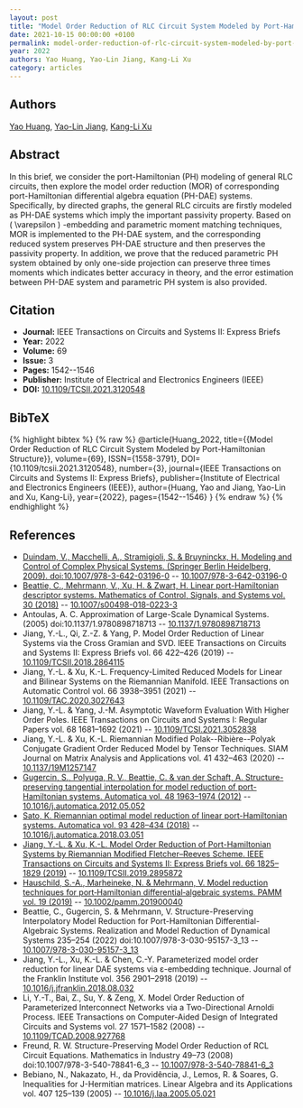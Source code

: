 ```yaml
---
layout: post
title: "Model Order Reduction of RLC Circuit System Modeled by Port-Hamiltonian Structure"
date: 2021-10-15 00:00:00 +0100
permalink: model-order-reduction-of-rlc-circuit-system-modeled-by-port-hamiltonian-structure
year: 2022
authors: Yao Huang, Yao-Lin Jiang, Kang-Li Xu
category: articles
---
```

 
## Authors
[Yao Huang](authors/yao_huang), [Yao-Lin Jiang](authors/yaolin_jiang), [Kang-Li Xu](authors/kangli_xu)
 
## Abstract
In this brief, we consider the port-Hamiltonian (PH) modeling of general RLC circuits, then explore the model order reduction (MOR) of corresponding port-Hamiltonian differential algebra equation (PH-DAE) systems. Specifically, by directed graphs, the general RLC circuits are firstly modeled as PH-DAE systems which imply the important passivity property. Based on \( \varepsilon  \) -embedding and parametric moment matching techniques, MOR is implemented to the PH-DAE system, and the corresponding reduced system preserves PH-DAE structure and then preserves the passivity property. In addition, we prove that the reduced parametric PH system obtained by only one-side projection can preserve three times moments which indicates better accuracy in theory, and the error estimation between PH-DAE system and parametric PH system is also provided.
 
## Citation
- **Journal:** IEEE Transactions on Circuits and Systems II: Express Briefs
- **Year:** 2022
- **Volume:** 69
- **Issue:** 3
- **Pages:** 1542--1546
- **Publisher:** Institute of Electrical and Electronics Engineers (IEEE)
- **DOI:** [10.1109/TCSII.2021.3120548](https://doi.org/10.1109/TCSII.2021.3120548)
 
## BibTeX
{% highlight bibtex %}
{% raw %}
@article{Huang_2022,
  title={{Model Order Reduction of RLC Circuit System Modeled by Port-Hamiltonian Structure}},
  volume={69},
  ISSN={1558-3791},
  DOI={10.1109/tcsii.2021.3120548},
  number={3},
  journal={IEEE Transactions on Circuits and Systems II: Express Briefs},
  publisher={Institute of Electrical and Electronics Engineers (IEEE)},
  author={Huang, Yao and Jiang, Yao-Lin and Xu, Kang-Li},
  year={2022},
  pages={1542--1546}
}
{% endraw %}
{% endhighlight %}
 
## References
- [Duindam, V., Macchelli, A., Stramigioli, S. & Bruyninckx, H. Modeling and Control of Complex Physical Systems. (Springer Berlin Heidelberg, 2009). doi:10.1007/978-3-642-03196-0](modeling-and-control-of-complex-physical-systems) -- [10.1007/978-3-642-03196-0](https://doi.org/10.1007/978-3-642-03196-0)
- [Beattie, C., Mehrmann, V., Xu, H. & Zwart, H. Linear port-Hamiltonian descriptor systems. Mathematics of Control, Signals, and Systems vol. 30 (2018)](linear-port-hamiltonian-descriptor-systems) -- [10.1007/s00498-018-0223-3](https://doi.org/10.1007/s00498-018-0223-3)
- Antoulas, A. C. Approximation of Large-Scale Dynamical Systems. (2005) doi:10.1137/1.9780898718713 -- [10.1137/1.9780898718713](https://doi.org/10.1137/1.9780898718713)
- Jiang, Y.-L., Qi, Z.-Z. & Yang, P. Model Order Reduction of Linear Systems via the Cross Gramian and SVD. IEEE Transactions on Circuits and Systems II: Express Briefs vol. 66 422–426 (2019) -- [10.1109/TCSII.2018.2864115](https://doi.org/10.1109/TCSII.2018.2864115)
- Jiang, Y.-L. & Xu, K.-L. Frequency-Limited Reduced Models for Linear and Bilinear Systems on the Riemannian Manifold. IEEE Transactions on Automatic Control vol. 66 3938–3951 (2021) -- [10.1109/TAC.2020.3027643](https://doi.org/10.1109/TAC.2020.3027643)
- Jiang, Y.-L. & Yang, J.-M. Asymptotic Waveform Evaluation With Higher Order Poles. IEEE Transactions on Circuits and Systems I: Regular Papers vol. 68 1681–1692 (2021) -- [10.1109/TCSI.2021.3052838](https://doi.org/10.1109/TCSI.2021.3052838)
- Jiang, Y.-L. & Xu, K.-L. Riemannian Modified Polak--Ribière--Polyak Conjugate Gradient Order Reduced Model by Tensor Techniques. SIAM Journal on Matrix Analysis and Applications vol. 41 432–463 (2020) -- [10.1137/19M1257147](https://doi.org/10.1137/19M1257147)
- [Gugercin, S., Polyuga, R. V., Beattie, C. & van der Schaft, A. Structure-preserving tangential interpolation for model reduction of port-Hamiltonian systems. Automatica vol. 48 1963–1974 (2012)](structure-preserving-tangential-interpolation-for-model-reduction-of-port-hamiltonian-systems) -- [10.1016/j.automatica.2012.05.052](https://doi.org/10.1016/j.automatica.2012.05.052)
- [Sato, K. Riemannian optimal model reduction of linear port-Hamiltonian systems. Automatica vol. 93 428–434 (2018)](riemannian-optimal-model-reduction-of-linear-port-hamiltonian-systems) -- [10.1016/j.automatica.2018.03.051](https://doi.org/10.1016/j.automatica.2018.03.051)
- [Jiang, Y.-L. & Xu, K.-L. Model Order Reduction of Port-Hamiltonian Systems by Riemannian Modified Fletcher–Reeves Scheme. IEEE Transactions on Circuits and Systems II: Express Briefs vol. 66 1825–1829 (2019)](model-order-reduction-of-port-hamiltonian-systems-by-riemannian-modified-fletcher-reeves-scheme) -- [10.1109/TCSII.2019.2895872](https://doi.org/10.1109/TCSII.2019.2895872)
- [Hauschild, S.-A., Marheineke, N. & Mehrmann, V. Model reduction techniques for port‐Hamiltonian differential‐algebraic systems. PAMM vol. 19 (2019)](model-reduction-techniques-for-port-hamiltonian-differential-algebraic-systems) -- [10.1002/pamm.201900040](https://doi.org/10.1002/pamm.201900040)
- Beattie, C., Gugercin, S. & Mehrmann, V. Structure-Preserving Interpolatory Model Reduction for Port-Hamiltonian Differential-Algebraic Systems. Realization and Model Reduction of Dynamical Systems 235–254 (2022) doi:10.1007/978-3-030-95157-3_13 -- [10.1007/978-3-030-95157-3_13](https://doi.org/10.1007/978-3-030-95157-3_13)
- Jiang, Y.-L., Xu, K.-L. & Chen, C.-Y. Parameterized model order reduction for linear DAE systems via ε-embedding technique. Journal of the Franklin Institute vol. 356 2901–2918 (2019) -- [10.1016/j.jfranklin.2018.08.032](https://doi.org/10.1016/j.jfranklin.2018.08.032)
- Li, Y.-T., Bai, Z., Su, Y. & Zeng, X. Model Order Reduction of Parameterized Interconnect Networks via a Two-Directional Arnoldi Process. IEEE Transactions on Computer-Aided Design of Integrated Circuits and Systems vol. 27 1571–1582 (2008) -- [10.1109/TCAD.2008.927768](https://doi.org/10.1109/TCAD.2008.927768)
- Freund, R. W. Structure-Preserving Model Order Reduction of RCL Circuit Equations. Mathematics in Industry 49–73 (2008) doi:10.1007/978-3-540-78841-6_3 -- [10.1007/978-3-540-78841-6_3](https://doi.org/10.1007/978-3-540-78841-6_3)
- Bebiano, N., Nakazato, H., da Providência, J., Lemos, R. & Soares, G. Inequalities for J-Hermitian matrices. Linear Algebra and its Applications vol. 407 125–139 (2005) -- [10.1016/j.laa.2005.05.021](https://doi.org/10.1016/j.laa.2005.05.021)

